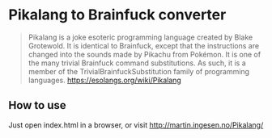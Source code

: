 # Pikalang to Brainfuck converter

> Pikalang is a joke esoteric programming language created by Blake Grotewold. It is identical to Brainfuck, except that the instructions are changed into the sounds made by Pikachu from Pokémon. It is one of the many trivial Brainfuck command substitutions. As such, it is a member of the TrivialBrainfuckSubstitution family of programming languages.
https://esolangs.org/wiki/Pikalang

## How to use
Just open index.html in a browser, or visit http://martin.ingesen.no/Pikalang/
